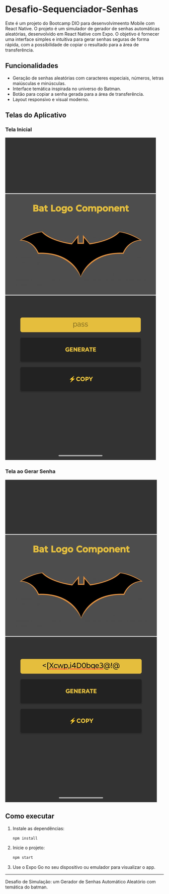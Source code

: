 # Desafio-Sequenciador-Senhas

Este é um projeto do Bootcamp DIO para desenvolvimeento Mobile com React Native. O projeto é um simulador de gerador de senhas automáticas aleatórias, desenvolvido em React Native com Expo. O objetivo é fornecer uma interface simples e intuitiva para gerar senhas seguras de forma rápida, com a possibilidade de copiar o resultado para a área de transferência.

## Funcionalidades

- Geração de senhas aleatórias com caracteres especiais, números, letras maiúsculas e minúsculas.
- Interface temática inspirada no universo do Batman.
- Botão para copiar a senha gerada para a área de transferência.
- Layout responsivo e visual moderno.

## Telas do Aplicativo

### Tela Inicial

![Tela Inicial](assets/telas/app-tela-inicial.png)

### Tela ao Gerar Senha

![Tela Gerar Senha](assets/telas/app-senha-gerada.png)

## Como executar

1. Instale as dependências:
   ```sh
   npm install
   ```
2. Inicie o projeto:
   ```sh
   npm start
   ```
3. Use o Expo Go no seu dispositivo ou emulador para visualizar o app.

---

Desafio de Simulação: um Gerador de Senhas Automático Aleatório com temática do batman.